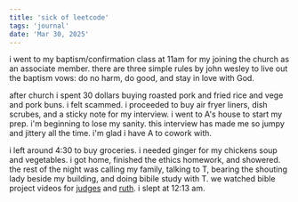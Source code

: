 ```yaml
---
title: 'sick of leetcode'
tags: 'journal'
date: 'Mar 30, 2025'
---
```


i went to my baptism/confirmation class at 11am for my joining the church as an associate member. there are three simple rules by john wesley to live out the baptism vows: do no harm, do good, and stay in love with God.

after church i spent 30 dollars buying roasted pork and fried rice and vege and pork buns. i felt scammed. i proceeded to buy air fryer liners, dish scrubes, and a sticky note for my interview. i went to A's house to start my prep. i'm beginning to lose my sanity. this interview has made me so jumpy and jittery all the time. i'm glad i have A to cowork with.

i left around 4:30 to buy groceries. i needed ginger for my chickens soup and vegetables. i got home, finished the ethics homework, and showered. the rest of the night was calling my family, talking to T, bearing the shouting lady beside my building, and doing bibile study with T. we watched bible project videos for [judges](https://bibleproject.com/guides/book-of-judges/) and [ruth](https://bibleproject.com/explore/video/ruth/). i slept at 12:13 am.
